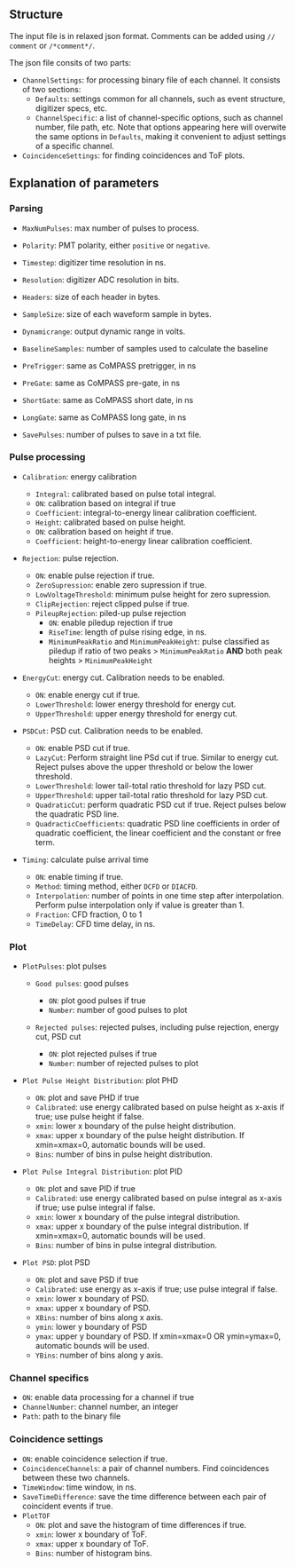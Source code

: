 <!--
 * @Description: Input options
 * @Author: Ming Fang
 * @Date: 2021-04-06 15:40:21
 * @LastEditors: Ming Fang
 * @LastEditTime: 2021-09-08 17:04:45
-->

## Structure
The input file is in relaxed json format. Comments can be added using `// comment` or `/*comment*/`. 

The json file consits of two parts: 
- `ChannelSettings`: for processing binary file of each channel. It consists of two sections:
    - `Defaults`: settings common for all channels, such as event structure, digitizer specs, etc.
    - `ChannelSpecific`: a list of channel-specific options, such as channel number, file path, etc. Note that options appearing here will overwite the same options in `Defaults`, making it convenient to adjust settings of a specific channel.
- `CoincidenceSettings`: for finding coincidences and ToF plots.

## Explanation of parameters
### Parsing
- `MaxNumPulses`: max number of pulses to process.
- `Polarity`: PMT polarity, either `positive` or `negative`.

- `Timestep`: digitizer time resolution in ns.
- `Resolution`: digitizer ADC resolution in bits.

- `Headers`: size of each header in bytes.
- `SampleSize`: size of each waveform sample in bytes.

- `Dynamicrange`: output dynamic range in volts.

- `BaselineSamples`: number of samples used to calculate the baseline

- `PreTrigger`: same as CoMPASS pretrigger, in ns
- `PreGate`: same as CoMPASS pre-gate, in ns
- `ShortGate`: same as CoMPASS short date, in ns
- `LongGate`: same as CoMPASS long gate, in ns

- `SavePulses`: number of pulses to save in a txt file.

### Pulse processing
- `Calibration`: energy calibration
    - `Integral`: calibrated based on pulse total integral.
    - `ON`: calibration based on integral if true
    - `Coefficient`: integral-to-energy linear calibration coefficient.
    - `Height`: calibrated based on pulse height.
    - `ON`: calibration based on height if true.
    - `Coefficient`: height-to-energy linear calibration coefficient.

- `Rejection`: pulse rejection.
    - `ON`: enable pulse rejection if true.
    - `ZeroSupression`: enable zero supression if true.
    - `LowVoltageThreshold`: minimum pulse height for zero supression.
    - `ClipRejection`: reject clipped pulse if true.
    - `PileupRejection`: piled-up pulse rejection
        - `ON`: enable piledup rejection if true
        - `RiseTime`: length of pulse rising edge, in ns.
        - `MinimumPeakRatio` and `MinimumPeakHeight`: pulse classified as piledup if ratio of two peaks > `MinimumPeakRatio` **AND** both peak heights > `MinimumPeakHeight`

- `EnergyCut`: energy cut. Calibration needs to be enabled. 
    - `ON`: enable energy cut if true.
    - `LowerThreshold`: lower energy threshold for energy cut.
    - `UpperThreshold`: upper energy threshold for energy cut.

- `PSDCut`: PSD cut. Calibration needs to be enabled. 
    - `ON`: enable PSD cut if true.
    - `LazyCut`: Perform straight line PSd cut if true. Similar to energy cut. Reject pulses above the upper threshold or below the lower threshold.
    - `LowerThreshold`: lower tail-total ratio threshold for lazy PSD cut.
    - `UpperThreshold`: upper tail-total ratio threshold for lazy PSD cut.
    - `QuadraticCut`: perform quadratic PSD cut if true. Reject pulses below the quadratic PSD line.
    - `QuadracticCoefficients`:  quadratic PSD line coefficients in order of quadratic coefficient, the linear coefficient and the constant or free term.

- `Timing`: calculate pulse arrival time
    - `ON`: enable timing if true.
    - `Method`: timing method, either `DCFD` or `DIACFD`.
    - `Interpolation`: number of points in one time step after interpolation. Perform pulse interpolation only if value is greater than 1.
    - `Fraction`: CFD fraction, 0 to 1
    - `TimeDelay`: CFD time delay, in ns.
### Plot
- `PlotPulses`: plot pulses
    - `Good pulses`: good pulses
        - `ON`: plot good pulses if true
        - `Number`: number of good pulses to plot

    - `Rejected pulses`: rejected pulses, including pulse rejection, energy cut, PSD cut
        - `ON`: plot rejected pulses if true
        - `Number`: number of rejected pulses to plot

- `Plot Pulse Height Distribution`: plot PHD
    - `ON`: plot and save PHD if true
    - `Calibrated`: use energy calibrated based on pulse height as x-axis if true; use pulse height if false.
    - `xmin`: lower x boundary of the pulse height distribution.
    - `xmax`: upper x boundary of the pulse height distribution. If xmin=xmax=0, automatic bounds will be used.
    - `Bins`: number of bins in pulse height distribution.

- `Plot Pulse Integral Distribution`: plot PID
    - `ON`: plot and save PID if true
    - `Calibrated`: use energy calibrated based on pulse integral as x-axis if true; use pulse integral if false.
    - `xmin`: lower x boundary of the pulse integral distribution.
    - `xmax`: upper x boundary of the pulse integral distribution. If xmin=xmax=0, automatic bounds will be used.
    - `Bins`: number of bins in pulse integral distribution.

- `Plot PSD`: plot PSD
    - `ON`: plot and save PSD if true
    - `Calibrated`: use energy as x-axis if true; use pulse integral if false.
    - `xmin`: lower x boundary of PSD.
    - `xmax`: upper x boundary of PSD. 
    - `XBins`: number of bins along x axis.
    - `ymin`: lower y boundary of PSD
    - `ymax`: upper y boundary of PSD. If xmin=xmax=0 OR ymin=ymax=0, automatic bounds will be used.
    - `YBins`: number of bins along y axis.

### Channel specifics

- `ON`: enable data processing for a channel if true
- `ChannelNumber`: channel number, an integer
- `Path`: path to the binary file

### Coincidence settings

- `ON`: enable coincidence selection if true.
- `CoincidenceChannels`: a pair of channel numbers. Find coincidences between these two channels.
- `TimeWindow`: time window, in ns.
- `SaveTimeDifference`:     save the time difference between each pair of coincident events if true.
- `PlotTOF`
    - `ON`: plot and save the histogram of time differences if true.
    - `xmin`: lower x boundary of ToF.
    - `xmax`: upper x boundary of ToF. 
    - `Bins`: number of histogram bins.

